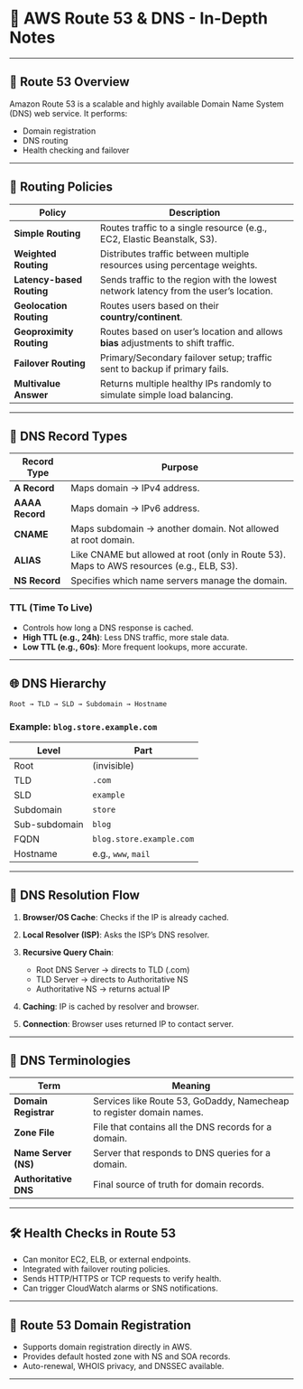 # 📘 AWS Route 53 & DNS - In-Depth Notes

---

## 🔷 Route 53 Overview

Amazon Route 53 is a scalable and highly available Domain Name System (DNS) web service. It performs:

* Domain registration
* DNS routing
* Health checking and failover

---

## 🔸 Routing Policies

| Policy                    | Description                                                                           |
| ------------------------- | ------------------------------------------------------------------------------------- |
| **Simple Routing**        | Routes traffic to a single resource (e.g., EC2, Elastic Beanstalk, S3).               |
| **Weighted Routing**      | Distributes traffic between multiple resources using percentage weights.              |
| **Latency-based Routing** | Sends traffic to the region with the lowest network latency from the user’s location. |
| **Geolocation Routing**   | Routes users based on their **country/continent**.                                    |
| **Geoproximity Routing**  | Routes based on user’s location and allows **bias** adjustments to shift traffic.     |
| **Failover Routing**      | Primary/Secondary failover setup; traffic sent to backup if primary fails.            |
| **Multivalue Answer**     | Returns multiple healthy IPs randomly to simulate simple load balancing.              |

---

## 🧾 DNS Record Types

| Record Type     | Purpose                                                                                   |
| --------------- | ----------------------------------------------------------------------------------------- |
| **A Record**    | Maps domain → IPv4 address.                                                               |
| **AAAA Record** | Maps domain → IPv6 address.                                                               |
| **CNAME**       | Maps subdomain → another domain. Not allowed at root domain.                              |
| **ALIAS**       | Like CNAME but allowed at root (only in Route 53). Maps to AWS resources (e.g., ELB, S3). |
| **NS Record**   | Specifies which name servers manage the domain.                                           |

### TTL (Time To Live)

* Controls how long a DNS response is cached.
* **High TTL (e.g., 24h)**: Less DNS traffic, more stale data.
* **Low TTL (e.g., 60s)**: More frequent lookups, more accurate.

---

## 🌐 DNS Hierarchy

```
Root → TLD → SLD → Subdomain → Hostname
```

### Example: `blog.store.example.com`

| Level         | Part                     |
| ------------- | ------------------------ |
| Root          | (invisible)              |
| TLD           | `.com`                   |
| SLD           | `example`                |
| Subdomain     | `store`                  |
| Sub-subdomain | `blog`                   |
| FQDN          | `blog.store.example.com` |
| Hostname      | e.g., `www`, `mail`      |

---

## 🔁 DNS Resolution Flow

1. **Browser/OS Cache**: Checks if the IP is already cached.
2. **Local Resolver (ISP)**: Asks the ISP’s DNS resolver.
3. **Recursive Query Chain**:

   * Root DNS Server → directs to TLD (.com)
   * TLD Server → directs to Authoritative NS
   * Authoritative NS → returns actual IP
4. **Caching**: IP is cached by resolver and browser.
5. **Connection**: Browser uses returned IP to contact server.

---

## 📘 DNS Terminologies

| Term                  | Meaning                                                              |
| --------------------- | -------------------------------------------------------------------- |
| **Domain Registrar**  | Services like Route 53, GoDaddy, Namecheap to register domain names. |
| **Zone File**         | File that contains all the DNS records for a domain.                 |
| **Name Server (NS)**  | Server that responds to DNS queries for a domain.                    |
| **Authoritative DNS** | Final source of truth for domain records.                            |

---

## 🛠️ Health Checks in Route 53

* Can monitor EC2, ELB, or external endpoints.
* Integrated with failover routing policies.
* Sends HTTP/HTTPS or TCP requests to verify health.
* Can trigger CloudWatch alarms or SNS notifications.

---

## 🧭 Route 53 Domain Registration

* Supports domain registration directly in AWS.
* Provides default hosted zone with NS and SOA records.
* Auto-renewal, WHOIS privacy, and DNSSEC available.

---

